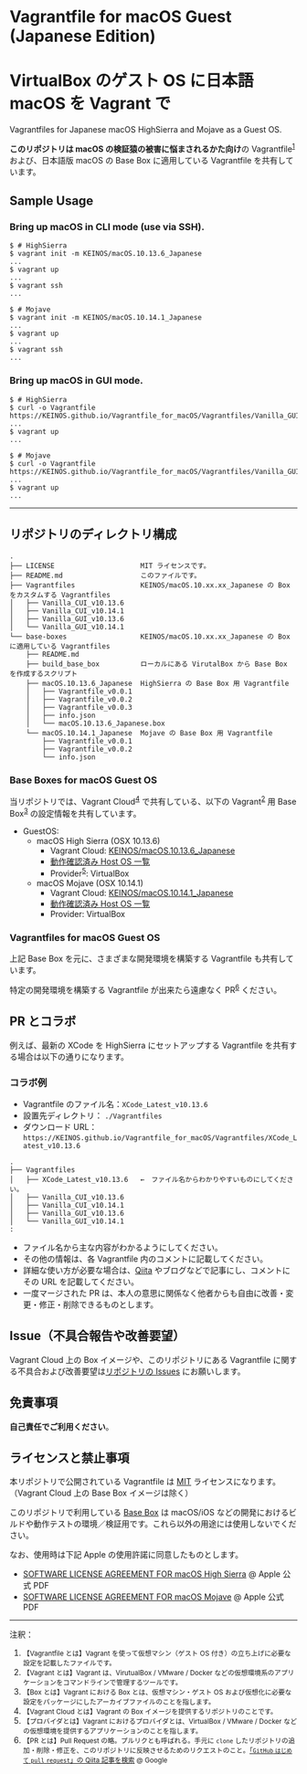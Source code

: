 # Vagrantfile for macOS Guest (Japanese Edition)
# VirtualBox のゲスト OS に日本語 macOS を Vagrant で

Vagrantfiles for Japanese macOS HighSierra and Mojave as a Guest OS.

**このリポジトリは macOS の検証猿の被害に悩まされるかた向け**の Vagrantfile<sup>[1](#vagrantfile)</sup> および、日本語版 macOS の Base Box に適用している Vagrantfile を共有しています。

## Sample Usage

### Bring up macOS in CLI mode (use via SSH).

```shellsession
$ # HighSierra
$ vagrant init -m KEINOS/macOS.10.13.6_Japanese
...
$ vagrant up
...
$ vagrant ssh
...
```
```shellsession
$ # Mojave
$ vagrant init -m KEINOS/macOS.10.14.1_Japanese
...
$ vagrant up
...
$ vagrant ssh
...
```

### Bring up macOS in GUI mode.

```shellsession
$ # HighSierra
$ curl -o Vagrantfile https://KEINOS.github.io/Vagrantfile_for_macOS/Vagrantfiles/Vanilla_GUI_v10.13.6
...
$ vagrant up
...
```
```shellsession
$ # Mojave
$ curl -o Vagrantfile https://KEINOS.github.io/Vagrantfile_for_macOS/Vagrantfiles/Vanilla_GUI_v10.14.1
...
$ vagrant up
...
```

---

## リポジトリのディレクトリ構成

```text
.
├── LICENSE                     MIT ライセンスです。
├── README.md                   このファイルです。
├── Vagrantfiles                KEINOS/macOS.10.xx.xx_Japanese の Box をカスタムする Vagrantfiles
│   ├── Vanilla_CUI_v10.13.6
│   ├── Vanilla_CUI_v10.14.1
│   ├── Vanilla_GUI_v10.13.6
│   └── Vanilla_GUI_v10.14.1
└── base-boxes                  KEINOS/macOS.10.xx.xx_Japanese の Box に適用している Vagrantfiles
    ├── README.md
    ├── build_base_box          ローカルにある VirutalBox から Base Box を作成するスクリプト
    ├── macOS.10.13.6_Japanese  HighSierra の Base Box 用 Vagrantfile
    │   ├── Vagrantfile_v0.0.1
    │   ├── Vagrantfile_v0.0.2
    │   ├── Vagrantfile_v0.0.3
    │   ├── info.json
    │   └── macOS.10.13.6_Japanese.box
    └── macOS.10.14.1_Japanese  Mojave の Base Box 用 Vagrantfile
        ├── Vagrantfile_v0.0.1
        ├── Vagrantfile_v0.0.2
        └── info.json
```

### Base Boxes for macOS Guest OS

当リポジトリでは、Vagrant Cloud<sup>[4](#vagrantcloud)</sup> で共有している、以下の Vagrant<sup>[2](#vagrant)</sup> 用 Base Box<sup>[3](#box)</sup> の設定情報を共有しています。

- GuestOS:
  - macOS High Sierra (OSX 10.13.6)
    - Vagrant Cloud: [KEINOS/macOS.10.13.6_Japanese](https://app.vagrantup.com/KEINOS/boxes/macOS.10.13.6_Japanese)
    - [動作確認済み Host OS 一覧](https://github.com/KEINOS/Vagrantfile_for_macOS/issues/1)
    - Provider<sup>[5](#provider)</sup>: VirtualBox
  - macOS Mojave (OSX 10.14.1)
    - Vagrant Cloud: [KEINOS/macOS.10.14.1_Japanese](https://app.vagrantup.com/KEINOS/boxes/macOS.10.14.1_Japanese)
    - [動作確認済み Host OS 一覧](https://github.com/KEINOS/Vagrantfile_for_macOS/issues/2)
    - Provider: VirtualBox

### Vagrantfiles for macOS Guest OS

上記 Base Box を元に、さまざまな開発環境を構築する Vagrantfile も共有しています。

特定の開発環境を構築する Vagrantfile が出来たら遠慮なく PR<sup>[6](#pr)</sup> ください。

## PR とコラボ

例えば、最新の XCode を HighSierra にセットアップする Vagrantfile を共有する場合は以下の通りになります。

### コラボ例

- Vagrantfile のファイル名：`XCode_Latest_v10.13.6`
- 設置先ディレクトリ： `./Vagrantfiles`
- ダウンロード URL： `https://KEINOS.github.io/Vagrantfile_for_macOS/Vagrantfiles/XCode_Latest_v10.13.6`

```text
.
├── Vagrantfiles 
│   ├── XCode_Latest_v10.13.6   ←　ファイル名からわかりやすいものにしてください。
│   ├── Vanilla_CUI_v10.13.6
│   ├── Vanilla_CUI_v10.14.1
│   ├── Vanilla_GUI_v10.13.6
│   └── Vanilla_GUI_v10.14.1
:
```

- ファイル名から主な内容がわかるようにしてください。
- その他の情報は、各 Vagrantfile 内のコメントに記載してください。
- 詳細な使い方が必要な場合は、[Qiita](https://qiita.com) やブログなどで記事にし、コメントにその URL を記載してください。
- 一度マージされた PR は、本人の意思に関係なく他者からも自由に改善・変更・修正・削除できるものとします。

## Issue（不具合報告や改善要望）

Vagrant Cloud 上の Box イメージや、このリポジトリにある Vagrantfile に関する不具合および改善要望は[リポジトリの Issues](https://github.com/KEINOS/Vagrantfile_for_macOS/issues) にお願いします。

## 免責事項

**自己責任でご利用ください**。

## ライセンスと禁止事項

本リポジトリで公開されている Vagrantfile は [MIT](https://github.com/KEINOS/Vagrantfile_for_macOS/blob/master/LICENSE) ライセンスになります。（Vagrant Cloud 上の Base Box イメージは除く）

このリポジトリで利用している [Base Box](https://app.vagrantup.com/boxes/search?utf8=%E2%9C%93&sort=downloads&provider=&q=KEINOS+macOS) は macOS/iOS などの開発におけるビルドや動作テストの環境／検証用です。これら以外の用途には使用しないでください。

なお、使用時は下記 Apple の使用許諾に同意したものとします。

- [SOFTWARE LICENSE AGREEMENT FOR macOS High Sierra](http://images.apple.com/legal/sla/docs/macOS1013.pdf) @ Apple 公式 PDF
- [SOFTWARE LICENSE AGREEMENT FOR macOS Mojave](http://images.apple.com/legal/sla/docs/macOS1014.pdf) @ Apple 公式 PDF

---

注釈：

1. <a name="vagrantfile"></a><small>【Vagrantfile とは】Vagrant を使って仮想マシン（ゲスト OS 付き）の立ち上げに必要な設定を記載したファイルです。</small>
1. <a name="vagrant"></a><small>【Vagrant とは】Vagrant は、VirutualBox / VMware / Docker などの仮想環境系のアプリケーションをコマンドラインで管理するツールです。</small>
3. <a name="box"></a><small>【Box とは】Vagrant における Box とは、仮想マシン・ゲスト OS および仮想化に必要な設定をパッケージにしたアーカイブファイルのことを指します。</small>
4. <a name="vagrantcloud"></a><small>【Vagrant Cloud とは】Vagrant の Box イメージを提供するリポジトリのことです。</small>
5. <a name="provider"></a><small>【プロバイダとは】Vagrant におけるプロバイダとは、VirtualBox / VMware / Docker などの仮想環境を提供するアプリケーションのことを指します。</small>
6. <a name="pr"></a><small>【PR とは】Pull Request の略。プルリクとも呼ばれる。手元に `clone` したリポジトリの追加・削除・修正を、このリポジトリに反映させるためのリクエストのこと。[「`GitHub` `はじめて` `pull` `request`」の Qiita 記事を検索](https://www.google.com/search?q=site%3Aqiita.com+GitHub+%E3%81%AF%E3%81%98%E3%82%81%E3%81%A6+pull+request) @ Google</small>
